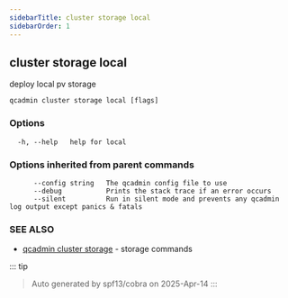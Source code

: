 ```yaml
---
sidebarTitle: cluster storage local
sidebarOrder: 1
---
```


## cluster storage local

deploy local pv storage

```
qcadmin cluster storage local [flags]
```

### Options

```
  -h, --help   help for local
```

### Options inherited from parent commands

```
      --config string   The qcadmin config file to use
      --debug           Prints the stack trace if an error occurs
      --silent          Run in silent mode and prevents any qcadmin log output except panics & fatals
```

### SEE ALSO

* [qcadmin cluster storage](cluster_storage.md)	 - storage commands

::: tip
>Auto generated by spf13/cobra on 2025-Apr-14
:::